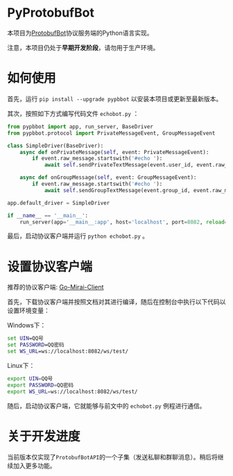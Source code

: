 # PyProtobufBot

本项目为[ProtobufBot](https://github.com/ProtobufBot/onebot_idl)协议服务端的Python语言实现。

注意，本项目仍处于**早期开发阶段**，请勿用于生产环境。

# 如何使用

首先，运行 `pip install --upgrade pypbbot` 以安装本项目或更新至最新版本。

其次，按照如下方式编写代码文件 `echobot.py` ：

``` python
from pypbbot import app, run_server, BaseDriver
from pypbbot.protocol import PrivateMessageEvent, GroupMessageEvent

class SimpleDriver(BaseDriver):
    async def onPrivateMessage(self, event: PrivateMessageEvent):
        if event.raw_message.startswith('#echo '):
            await self.sendPrivateTextMessage(event.user_id, event.raw_message.replace('#echo ', ''))

    async def onGroupMessage(self, event: GroupMessageEvent):
        if event.raw_message.startswith('#echo '):
            await self.sendGroupTextMessage(event.group_id, event.raw_message.replace('#echo ', ''))

app.default_driver = SimpleDriver

if __name__ == '__main__':
    run_server(app='__main__:app', host='localhost', port=8082, reload=True, debug=True)
```

最后，启动协议客户端并运行 `python echobot.py` 。

# 设置协议客户端 

推荐的协议客户端: [Go-Mirai-Client](https://github.com/ProtobufBot/Go-Mirai-Client)

首先，下载协议客户端并按照文档对其进行编译，随后在控制台中执行以下代码以设置环境变量：

Windows下：

```bat
set UIN=QQ号
set PASSWORD=QQ密码
set WS_URL=ws://localhost:8082/ws/test/
```

Linux下：


```bash
export UIN=QQ号
export PASSWORD=QQ密码
export WS_URL=ws://localhost:8082/ws/test/
```

随后，启动协议客户端，它就能够与前文中的 `echobot.py` 例程进行通信。

# 关于开发进度

当前版本仅实现了`ProtobufBotAPI`的一个子集（发送私聊和群聊消息）。稍后将继续加入更多功能。
